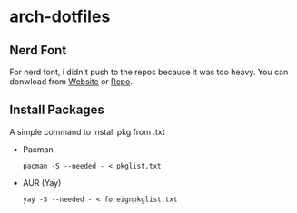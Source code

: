 # arch-dotfiles

## Nerd Font

For nerd font, i didn't push to the repos because it was too heavy. You can donwload from [Website](https://www.nerdfonts.com/font-downloads) or [Repo](https://github.com/ryanoasis/nerd-fonts).

## Install Packages

A simple command to install pkg from .txt

- Pacman

  `pacman -S --needed - < pkglist.txt`

- AUR (Yay)

  `yay -S --needed - < foreignpkglist.txt`
